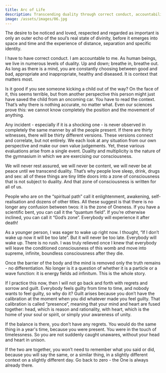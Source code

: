 ```yaml
---
title: Arc of Life
description: Transcending duality through correct conduct, accountability, balance and real presence.
image: /assets/images/06.jpg
---
```


<div class="callout">
The desire to be noticed and loved, respected and regarded as important is only an outer echo of the soul’s real state of divinity, before it emerges into space and time and the experience of distance, separation and specific identity.
</div>

I have to have correct conduct. I am accountable to me. As human beings, we live in numerous levels of duality. Up and down; breathe in, breathe out. As long as there is a mind, you are constantly choosing between good and bad, appropriate and inappropriate, healthy and diseased. It is context that matters most.

Is it good if you see someone kicking a child out of the way? On the face of it, this seems terrible, but from another perspective this person might just have saved the child from an oncoming car. You have to read the context. That’s why there is nothing accurate, no matter what. Even our sciences prove this: we cannot know completely the position and the movement of anything. 

Any incident - especially if it is a shocking one - is never observed in completely the same manner by all the people present. If there are thirty witnesses, there will be thirty different versions. These versions connect and correlate, but not entirely. We each look at any situation from our own perspective and make our own value judgements. Yet, these various evaluations arise from a single event. Duality and multiplicity is the nature of the gymnasium in which we are exercising our consciousness.

We will never rest assured, we will never be content, we will never be at peace until we transcend duality. That’s why people love sleep, drink, drugs and sex: all of these things are tiny little doors into a zone of consciousness that is not subject to duality. And that zone of consciousness is written for all of us.

People who are on the “spiritual path” call it enlightenment, awakening, self-realisation and dozens of other titles. All these suggest is that there is no longer any confusion between twos: it is the zone of Oneness. If you have a scientific bent, you can call it the “quantum field”. If you’re otherwise inclined, you can call it “God’s zone”. Everybody will experience it after death!

As a younger person, I was eager to wake up right now. I thought, “If I don’t wake up now it will be too late”. But it will never be too late. Everybody will wake up. There is no rush. I was truly relieved once I knew that everybody will leave the conditioned consciousness of this womb and move into supreme, infinite, boundless consciousness after they die. 

Once the barrier of the body and the mind is removed only the truth remains - no differentiation. No longer is it a question of whether it is a particle or a wave function: it is energy fields ad infinitum. This is the whole story. 

If I practice this now, then I will not go back and forth with regrets and sorrow and guilt. Everybody feels guilty from time to time, and nobody wants to feel guilty, so why do it? Guilt arises because you don’t have the calibration at the moment when you did whatever made you feel guilty. That calibration is called “presence”, meaning that your mind and heart are fused together: head, which is reason and rationality, with heart, which is the home of your soul or spirit, or simply your awareness of unity. 

If the balance is there, you don’t have any regrets. You would do the same thing in a year's time, because you were present. You were in the touch of timelessness. So you are not suddenly caught unawares, without your head and heart in unison. 

If the two are together, you won’t need to remember what you said or did, because you will say the same, or a similar thing, in a slightly different context on a slightly different day. Go back to zero - the One is always already there.
